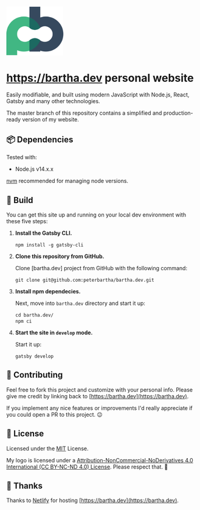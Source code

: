 <p>
  <a href="https://bartha.dev">
    <img alt="Peter's logo" src="https://raw.githubusercontent.com/peterbartha/bartha.dev/master/src/images/peterbartha-logo.svg" width="150" />
  </a>
</p>

# https://bartha.dev personal website

Easily modifiable, and built using modern JavaScript with Node.js, React, Gatsby and many other technologies.

The master branch of this repository contains a simplified and production-ready version of my website.

## 📦 Dependencies

Tested with:

- Node.js v14.x.x

[nvm](https://github.com/nvm-sh/nvm#usage) recommended for managing node versions.

## 🚀 Build

You can get this site up and running on your local dev environment with these five steps:

1. **Install the Gatsby CLI.**

   ```shell
   npm install -g gatsby-cli
   ```

2. **Clone this repository from GitHub.**

   Clone [bartha.dev] project from GitHub with the following command:

   ```shell
   git clone git@github.com:peterbartha/bartha.dev.git
   ```

3. **Install npm dependecies.**

   Next, move into `bartha.dev` directory and start it up:

   ```shell
   cd bartha.dev/
   npm ci
   ```

4. **Start the site in `develop` mode.**

   Start it up:

   ```shell
   gatsby develop
   ```

## 🤝 Contributing

Feel free to fork this project and customize with your personal info. Please give me credit by linking back to [https://bartha.dev](https://bartha.dev).

If you implement any nice features or improvements I'd really appreciate if you could open a PR to this project. 😉

## 📜 License

Licensed under the [MIT](https://github.com/peterbartha/bartha.dev/blob/master/LICENSE) License.

My logo is licensed under a [Attribution-NonCommercial-NoDerivatives 4.0 International (CC BY-NC-ND 4.0) License](https://creativecommons.org/licenses/by-nc-nd/4.0/). Please respect that. 🙏

## 💜 Thanks

Thanks to [Netlify](https://www.netlify.com/) for hosting [https://bartha.dev](https://bartha.dev).
